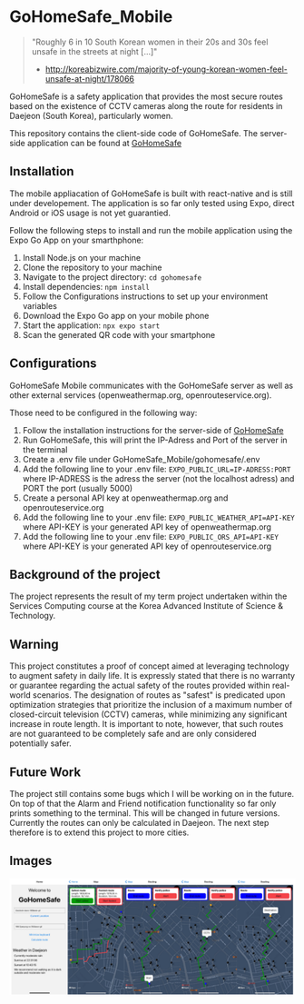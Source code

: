 # GoHomeSafe_Mobile

>  "Roughly 6 in 10 South Korean women in their 20s and 30s feel unsafe in the streets at night [...]"
> - http://koreabizwire.com/majority-of-young-korean-women-feel-unsafe-at-night/178066

GoHomeSafe is a safety application that provides the most secure routes based on the existence of CCTV cameras along 
the route for residents in Daejeon (South Korea), particularly women. 

This repository contains the client-side code of GoHomeSafe. The server-side application can be found at 
[GoHomeSafe](https://github.com/huppertzmax/GoHomeSafe)

## Installation 
The mobile appliacation of GoHomeSafe is built with react-native and is still under developement. The application is so far only tested using Expo, direct Android or iOS usage is not yet guarantied. 

Follow the following steps to install and run the mobile application using the Expo Go App on your smarthphone: 

1. Install Node.js on your machine 
2. Clone the repository to your machine
3. Navigate to the project directory: `cd gohomesafe`
4. Install dependencies: `npm install`
5. Follow the Configurations instructions to set up your environment variables 
6. Download the Expo Go app on your mobile phone
7. Start the application: `npx expo start`
8. Scan the generated QR code with your smartphone 

## Configurations
GoHomeSafe Mobile communicates with the GoHomeSafe server as well as other external services (openweathermap.org, openrouteservice.org). 

Those need to be configured in the following way: 

1. Follow the installation instructions for the server-side of [GoHomeSafe](https://github.com/huppertzmax/GoHomeSafe)
2. Run GoHomeSafe, this will print the IP-Adress and Port of the server in the terminal
3. Create a .env file under GoHomeSafe_Mobile/gohomesafe/.env
4. Add the following line to your .env file: `EXPO_PUBLIC_URL=IP-ADRESS:PORT` where IP-ADRESS is the adress the server (not the localhost adress) and PORT the port (usually 5000)
5. Create a personal API key at openweathermap.org and openrouteservice.org
6. Add the following line to your .env file: `EXPO_PUBLIC_WEATHER_API=API-KEY` where API-KEY is your generated API key of openweathermap.org
7. Add the following line to your .env file: `EXPO_PUBLIC_ORS_API=API-KEY` where API-KEY is your generated API key of openrouteservice.org

## Background of the project 
The project represents the result of my term project undertaken within the Services Computing course at the Korea Advanced Institute of Science & Technology. 

## Warning
This project constitutes a proof of concept aimed at leveraging technology to augment safety in daily life. It is expressly stated that there is no warranty or guarantee regarding the actual safety of the routes provided within real-world scenarios. The designation of routes as "safest" is predicated upon optimization strategies that prioritize the inclusion of a maximum number of closed-circuit television (CCTV) cameras, while minimizing any significant increase in route length. It is important to note, however, that such routes are not guaranteed to be completely safe and are only considered potentially safer. 

## Future Work 
The project still contains some bugs which I will be working on in the future. On top of that the Alarm and Friend notification functionality so far only prints something to the terminal. This will be changed in future versions. Currently the routes can only be calculated in Daejeon. The next step therefore is to extend this project to more cities.

## Images
![Application](images/banner.png)